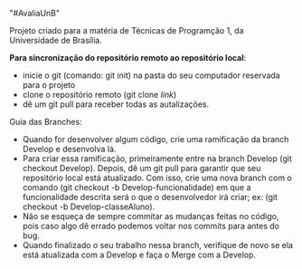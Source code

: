 "#AvaliaUnB" 

Projeto criado para a matéria de Técnicas de Programção 1, da Universidade de Brasília.

**Para sincronização do repositório remoto ao repositório local**:
- inicie o git (comando: git init) na pasta do seu computador reservada para o projeto
- clone o repositório remoto (git clone *link*)
- dê um git pull para receber todas as autalizações.

Guia das Branches:
- Quando for desenvolver algum código, crie uma ramificação da branch Develop e desenvolva lá.
- Para criar essa ramificação, primeiramente entre na branch Develop (git checkout Develop). Depois, dê um git pull para garantir que seu repositório local está atualizado. Com isso, crie uma nova branch com o comando (git checkout -b Develop-funcionalidade) em que a funcionalidade descrita será o que o desenvolvedor irá criar; ex: (git checkout -b Develop-classeAluno).
- Não se esqueça de sempre commitar as mudanças feitas no código, pois caso algo dê errado podemos voltar nos commits para antes do bug.
- Quando finalizado o seu trabalho nessa branch, verifique de novo se ela está atualizada com a Develop e faça o Merge com a Develop.
  
